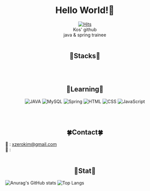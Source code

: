 <div align="center">

# Hello World!🙋
[![Hits](https://hits.seeyoufarm.com/api/count/incr/badge.svg?url=https%3A%2F%2Fgithub.com%2Fkosm0ssy%2Fhit-counter&count_bg=%2365DFE5&title_bg=%23606060&icon=&icon_color=%23E7E7E7&title=hits&edge_flat=false)](https://github.com/kosm0ssy) <br>
Kos' github <br>
java & spring trainee <br><br> </div>

<div align="center">

## 👾Stacks👾 

<br><br>

## 🔰Learning🔰
![JAVA](https://img.shields.io/badge/Java-ED8B00?style=for-the-badge&logo=openjdk&logoColor=white)
![MySQL](https://img.shields.io/badge/MySQL-00000F?style=for-the-badge&logo=mysql&logoColor=white)
![Spring](https://img.shields.io/badge/Spring-6DB33F?style=for-the-badge&logo=spring&logoColor=white)
![HTML](https://img.shields.io/badge/HTML-239120?style=for-the-badge&logo=html5&logoColor=white)
![CSS](https://img.shields.io/badge/CSS-239120?&style=for-the-badge&logo=css3&logoColor=white)
![JavaScript](https://img.shields.io/badge/JavaScript-F7DF1E?style=for-the-badge&logo=JavaScript&logoColor=white)

<br><br>

## 🍀Contact🍀<br> </div>
📧 : xzerokim@gmail.com <br>
💬 : <br> <br>

<div align="center">

## 🌊Stat🌊 </div>

![Anurag's GitHub stats](https://github-readme-stats.vercel.app/api?username=kosm0ssy&show_icons=true&theme=github_dark_dimmed)
![Top Langs](https://github-readme-stats.vercel.app/api/top-langs/?username=kosm0ssy&layout=compact)



